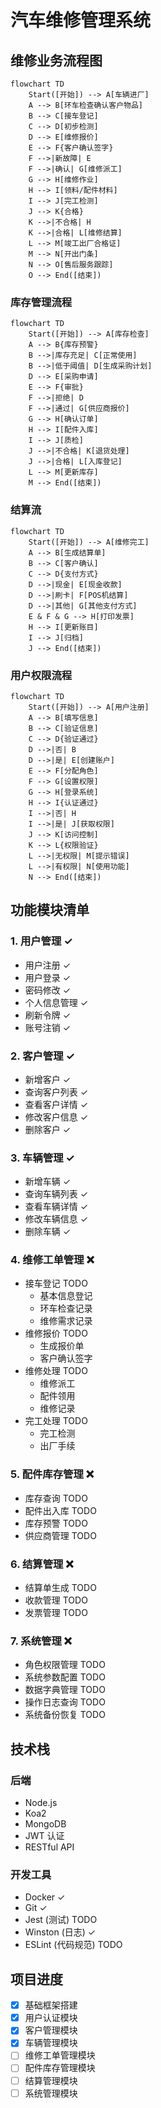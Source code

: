 # 汽车维修管理系统

## 维修业务流程图

```mermaid
flowchart TD
    Start([开始]) --> A[车辆进厂]
    A --> B[环车检查确认客户物品]
    B --> C[接车登记]
    C --> D[初步检测]
    D --> E[维修报价]
    E --> F{客户确认签字}
    F -->|新故障| E
    F -->|确认| G[维修派工]
    G --> H[维修作业]
    H --> I[领料/配件材料]
    I --> J[完工检测]
    J --> K{合格}
    K -->|不合格| H
    K -->|合格| L[维修结算]
    L --> M[竣工出厂合格证]
    M --> N[开出门条]
    N --> O[售后服务跟踪]
    O --> End([结束])
```

### 库存管理流程

```mermaid
flowchart TD
    Start([开始]) --> A[库存检查]
    A --> B{库存预警}
    B -->|库存充足| C[正常使用]
    B -->|低于阈值| D[生成采购计划]
    D --> E[采购申请]
    E --> F{审批}
    F -->|拒绝| D
    F -->|通过| G[供应商报价]
    G --> H[确认订单]
    H --> I[配件入库]
    I --> J[质检]
    J -->|不合格| K[退货处理]
    J -->|合格| L[入库登记]
    L --> M[更新库存]
    M --> End([结束])
```

### 结算流

```mermaid
flowchart TD
    Start([开始]) --> A[维修完工]
    A --> B[生成结算单]
    B --> C[客户确认]
    C --> D{支付方式}
    D -->|现金| E[现金收款]
    D -->|刷卡| F[POS机结算]
    D -->|其他| G[其他支付方式]
    E & F & G --> H[打印发票]
    H --> I[更新账目]
    I --> J[归档]
    J --> End([结束])
```

### 用户权限流程

```mermaid
flowchart TD
    Start([开始]) --> A[用户注册]
    A --> B[填写信息]
    B --> C[验证信息]
    C --> D{验证通过}
    D -->|否| B
    D -->|是| E[创建账户]
    E --> F[分配角色]
    F --> G[设置权限]
    G --> H[登录系统]
    H --> I{认证通过}
    I -->|否| H
    I -->|是| J[获取权限]
    J --> K[访问控制]
    K --> L{权限验证}
    L -->|无权限| M[提示错误]
    L -->|有权限| N[使用功能]
    N --> End([结束])
```

## 功能模块清单

### 1. 用户管理 ✓

- 用户注册 ✓
- 用户登录 ✓
- 密码修改 ✓
- 个人信息管理 ✓
- 刷新令牌 ✓
- 账号注销 ✓

### 2. 客户管理 ✓

- 新增客户 ✓
- 查询客户列表 ✓
- 查看客户详情 ✓
- 修改客户信息 ✓
- 删除客户 ✓

### 3. 车辆管理 ✓

- 新增车辆 ✓
- 查询车辆列表 ✓
- 查看车辆详情 ✓
- 修改车辆信息 ✓
- 删除车辆 ✓

### 4. 维修工单管理 ❌

- 接车登记 TODO
  - 基本信息登记
  - 环车检查记录
  - 维修需求记录
- 维修报价 TODO
  - 生成报价单
  - 客户确认签字
- 维修处理 TODO
  - 维修派工
  - 配件领用
  - 维修记录
- 完工处理 TODO
  - 完工检测
  - 出厂手续

### 5. 配件库存管理 ❌

- 库存查询 TODO
- 配件出入库 TODO
- 库存预警 TODO
- 供应商管理 TODO

### 6. 结算管理 ❌

- 结算单生成 TODO
- 收款管理 TODO
- 发票管理 TODO

### 7. 系统管理 ❌

- 角色权限管理 TODO
- 系统参数配置 TODO
- 数据字典管理 TODO
- 操作日志查询 TODO
- 系统备份恢复 TODO

## 技术栈

### 后端

- Node.js
- Koa2
- MongoDB
- JWT 认证
- RESTful API

### 开发工具

- Docker ✓
- Git ✓
- Jest (测试) TODO
- Winston (日志) ✓
- ESLint (代码规范) TODO

## 项目进度

- [x] 基础框架搭建
- [x] 用户认证模块
- [x] 客户管理模块
- [x] 车辆管理模块
- [ ] 维修工单管理模块
- [ ] 配件库存管理模块
- [ ] 结算管理模块
- [ ] 系统管理模块
